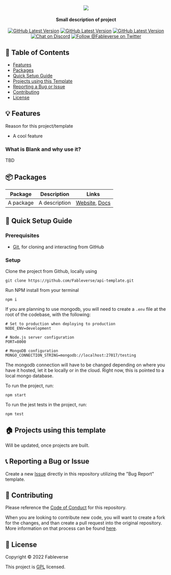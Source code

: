 <div align="center">
  <img src="https://user-images.githubusercontent.com/34040658/165447411-92f787dd-051b-43d6-98b5-55fbc885955f.png" />
  <h4> Small description of project </h4>
  
  <a href="https://github.com/Fableverse/api-template/releases"
    ><img
      src="https://img.shields.io/github/workflow/status/fableverse/base-template/Run Jest?color=white&label=build&style=flat-square"
      alt="GitHub Latest Version"
  /></a>
  <a href="https://github.com/Fableverse/api-template/releases"
    ><img
      src="https://img.shields.io/github/v/tag/fableverse/base-template?color=white&label=version&style=flat-square"
      alt="GitHub Latest Version"
  /></a>
  <a href=""
    ><img
      src="https://img.shields.io/github/commit-activity/w/fableverse/base-template?color=white&label=commit activity&style=flat-square"
      alt="GitHub Latest Version"
  /></a>
  <br />
  <a href="https://discord.gg/5a9bSRyYyF"
    ><img
      src="https://img.shields.io/discord/966144993163091988?label=discord&color=blue&style=flat-square"
      alt="Chat on Discord"
  /></a>
  <a href="https://twitter.com/Fableverse"
    ><img
      src="https://img.shields.io/badge/twitter-@fableverse-1DA1F3?color=blue&style=flat-square"
      alt="Follow @Fableverse on Twitter"
  /></a>
</div>

## 📖 Table of Contents
- [Features](#-features)
- [Packages](#-packages)
- [Quick Setup Guide](#-quick-setup-guide)
- [Projects using this Template](#-projects-using-this-template)
- [Reporting a Bug or Issue](#-reporting-a-bug-or-issue)
- [Contributing](#-contributing)
- [License](#-license)

## 💡 Features
Reason for this project/template
- A cool feature

### What is Blank and why use it?
TBD

## 📦 Packages

| Package         | Description                           | Links          |
| --------------- | ------------------------------------- | -------------- |
| A package       | A description                         | [Website](), [Docs]() |

## 🚀 Quick Setup Guide
### Prerequisites
- [Git](https://gitforwindows.org/), for cloning and interacting from GitHub

### Setup
Clone the project from Github, locally using 

```
git clone https://github.com/Fableverse/api-template.git
```

Run NPM install from your terminal
```
npm i
```

If you are planning to use mongodb, you will need to create a `.env` file at the root of the codebase, with the following:
```env
# Set to production when deploying to production
NODE_ENV=development

# Node.js server configuration
PORT=8000

# MongoDB configuration
MONGO_CONNECTION_STRING=mongodb://localhost:27017/testing
```
The mongodb connection will have to be changed depending on where you have it hosted, let it be locally or in the cloud. Right now, this is pointed to a local mongo database.

To run the project, run:
```
npm start
```

To run the jest tests in the project, run:
```
npm test
```

## 🏠 Projects using this template
Will be updated, once projects are built.

## 📞 Reporting a Bug or Issue
Create a new [Issue](https://github.com/Fableverse/base-template/issues) directly in this repository utilizing the "Bug Report" template.

## 🤝 Contributing
Please reference the [Code of Conduct](https://github.com/Fableverse/base-template/blob/main/CODE_OF_CONDUCT.md) for this repository.

When you are looking to contribute new code, you will want to create a fork for the changes, and than create a pull request into the original repository. More information on that process can be found [here](https://docs.github.com/en/pull-requests/collaborating-with-pull-requests/proposing-changes-to-your-work-with-pull-requests/creating-a-pull-request-from-a-fork).

## 📝 License
Copyright © 2022 Fableverse

This project is [GPL](https://github.com/Fableverse/base-template/blob/main/LICENSE) licensed.
